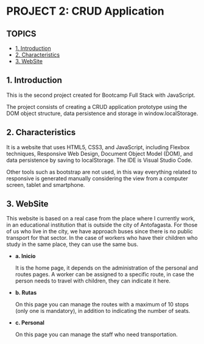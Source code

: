# PROJECT 2: CRUD Application
## TOPICS
* [1. Introduction](#1-Introduction)
* [2. Characteristics](#2-Characteristics)
* [3. WebSite](#3-WebSite)

## 1. Introduction

This is the second project created for Bootcamp Full Stack with JavaScript.

The project consists of creating a CRUD application prototype using the DOM object structure, data persistence and storage in window.localStorage.

## 2. Characteristics
It is a website that uses HTML5, CSS3, and JavaScript, including Flexbox techniques, Responsive Web Design, Document Object Model (DOM), and data persistence by saving to localStorage. The IDE is Visual Studio Code.

Other tools such as bootstrap are not used, in this way everything related to responsive is generated manually considering the view from a computer screen, tablet and smartphone.

## 3. WebSite
This website is based on a real case from the place where I currently work, in an educational institution that is outside the city of Antofagasta.
For those of us who live in the city, we have approach buses since there is no public transport for that sector. In the case of workers who have their children who study in the same place, they can use the same bus.

- **a. Inicio**
    
    It is the home page, it depends on the administration of the personal and routes pages.
    A worker can be assigned to a specific route, in case the person needs to travel with children, they can indicate it here.
    
 - **b. Rutas**
    
    On this page you can manage the routes with a maximum of 10 stops (only one is mandatory), in addition to indicating the number of seats.
    
- **c. Personal**

    On this page you can manage the staff who need transportation.